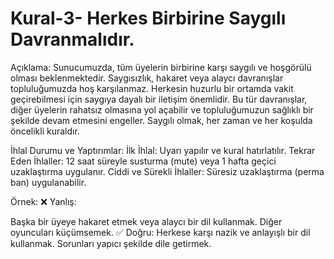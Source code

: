 # Kural-3- Herkes Birbirine Saygılı Davranmalıdır.


Açıklama:
Sunucumuzda, tüm üyelerin birbirine karşı saygılı ve hoşgörülü olması beklenmektedir. Saygısızlık, hakaret veya alaycı davranışlar topluluğumuzda hoş karşılanmaz. Herkesin huzurlu bir ortamda vakit geçirebilmesi için saygıya dayalı bir iletişim önemlidir. Bu tür davranışlar, diğer üyelerin rahatsız olmasına yol açabilir ve topluluğumuzun sağlıklı bir şekilde devam etmesini engeller. Saygılı olmak, her zaman ve her koşulda öncelikli kuraldır.

İhlal Durumu ve Yaptırımlar:
İlk İhlal: Uyarı yapılır ve kural hatırlatılır.
Tekrar Eden İhlaller: 12 saat süreyle susturma (mute) veya 1 hafta geçici uzaklaştırma uygulanır.
Ciddi ve Sürekli İhlaller: Süresiz uzaklaştırma (perma ban) uygulanabilir.

Örnek:
❌ Yanlış:

Başka bir üyeye hakaret etmek veya alaycı bir dil kullanmak.
Diğer oyuncuları küçümsemek.
✅ Doğru:
Herkese karşı nazik ve anlayışlı bir dil kullanmak.
Sorunları yapıcı şekilde dile getirmek.
